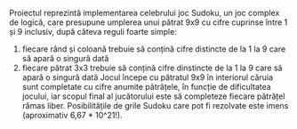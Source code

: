 Proiectul reprezintă implementarea celebrului joc Sudoku, un joc complex de logică, care presupune umplerea unui pătrat 9x9 cu cifre cuprinse între 1 și 9 inclusiv, după câteva reguli foarte simple:
  1. fiecare rând și coloană trebuie să conțină cifre distincte de la 1 la 9 care să apară o singură dată
  2. fiecare pătrat 3x3 trebuie să conțină cifre dinstincte de la 1 la 9 care să apară o singură dată
Jocul începe cu pătratul 9x9 în interiorul căruia sunt completate cu cifre anumite pătrățele, în funcție de dificultatea jocului, iar scopul final al jucătorului este să completeze fiecare pătrățel rămas liber. Posibilitățile de grile Sudoku care pot fi rezolvate este imens (aproximativ 6,67 * 10^21!).
